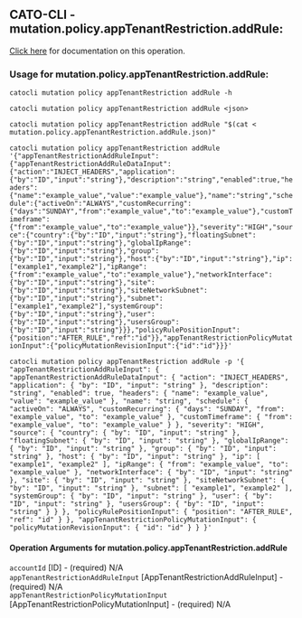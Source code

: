 
## CATO-CLI - mutation.policy.appTenantRestriction.addRule:
[Click here](https://api.catonetworks.com/documentation/#mutation-mutation.policy.appTenantRestriction.addRule) for documentation on this operation.

### Usage for mutation.policy.appTenantRestriction.addRule:

`catocli mutation policy appTenantRestriction addRule -h`

`catocli mutation policy appTenantRestriction addRule <json>`

`catocli mutation policy appTenantRestriction addRule "$(cat < mutation.policy.appTenantRestriction.addRule.json)"`

`catocli mutation policy appTenantRestriction addRule '{"appTenantRestrictionAddRuleInput":{"appTenantRestrictionAddRuleDataInput":{"action":"INJECT_HEADERS","application":{"by":"ID","input":"string"},"description":"string","enabled":true,"headers":{"name":"example_value","value":"example_value"},"name":"string","schedule":{"activeOn":"ALWAYS","customRecurring":{"days":"SUNDAY","from":"example_value","to":"example_value"},"customTimeframe":{"from":"example_value","to":"example_value"}},"severity":"HIGH","source":{"country":{"by":"ID","input":"string"},"floatingSubnet":{"by":"ID","input":"string"},"globalIpRange":{"by":"ID","input":"string"},"group":{"by":"ID","input":"string"},"host":{"by":"ID","input":"string"},"ip":["example1","example2"],"ipRange":{"from":"example_value","to":"example_value"},"networkInterface":{"by":"ID","input":"string"},"site":{"by":"ID","input":"string"},"siteNetworkSubnet":{"by":"ID","input":"string"},"subnet":["example1","example2"],"systemGroup":{"by":"ID","input":"string"},"user":{"by":"ID","input":"string"},"usersGroup":{"by":"ID","input":"string"}}},"policyRulePositionInput":{"position":"AFTER_RULE","ref":"id"}},"appTenantRestrictionPolicyMutationInput":{"policyMutationRevisionInput":{"id":"id"}}}'`

`catocli mutation policy appTenantRestriction addRule -p '{
    "appTenantRestrictionAddRuleInput": {
        "appTenantRestrictionAddRuleDataInput": {
            "action": "INJECT_HEADERS",
            "application": {
                "by": "ID",
                "input": "string"
            },
            "description": "string",
            "enabled": true,
            "headers": {
                "name": "example_value",
                "value": "example_value"
            },
            "name": "string",
            "schedule": {
                "activeOn": "ALWAYS",
                "customRecurring": {
                    "days": "SUNDAY",
                    "from": "example_value",
                    "to": "example_value"
                },
                "customTimeframe": {
                    "from": "example_value",
                    "to": "example_value"
                }
            },
            "severity": "HIGH",
            "source": {
                "country": {
                    "by": "ID",
                    "input": "string"
                },
                "floatingSubnet": {
                    "by": "ID",
                    "input": "string"
                },
                "globalIpRange": {
                    "by": "ID",
                    "input": "string"
                },
                "group": {
                    "by": "ID",
                    "input": "string"
                },
                "host": {
                    "by": "ID",
                    "input": "string"
                },
                "ip": [
                    "example1",
                    "example2"
                ],
                "ipRange": {
                    "from": "example_value",
                    "to": "example_value"
                },
                "networkInterface": {
                    "by": "ID",
                    "input": "string"
                },
                "site": {
                    "by": "ID",
                    "input": "string"
                },
                "siteNetworkSubnet": {
                    "by": "ID",
                    "input": "string"
                },
                "subnet": [
                    "example1",
                    "example2"
                ],
                "systemGroup": {
                    "by": "ID",
                    "input": "string"
                },
                "user": {
                    "by": "ID",
                    "input": "string"
                },
                "usersGroup": {
                    "by": "ID",
                    "input": "string"
                }
            }
        },
        "policyRulePositionInput": {
            "position": "AFTER_RULE",
            "ref": "id"
        }
    },
    "appTenantRestrictionPolicyMutationInput": {
        "policyMutationRevisionInput": {
            "id": "id"
        }
    }
}'`


#### Operation Arguments for mutation.policy.appTenantRestriction.addRule ####

`accountId` [ID] - (required) N/A    
`appTenantRestrictionAddRuleInput` [AppTenantRestrictionAddRuleInput] - (required) N/A    
`appTenantRestrictionPolicyMutationInput` [AppTenantRestrictionPolicyMutationInput] - (required) N/A    
